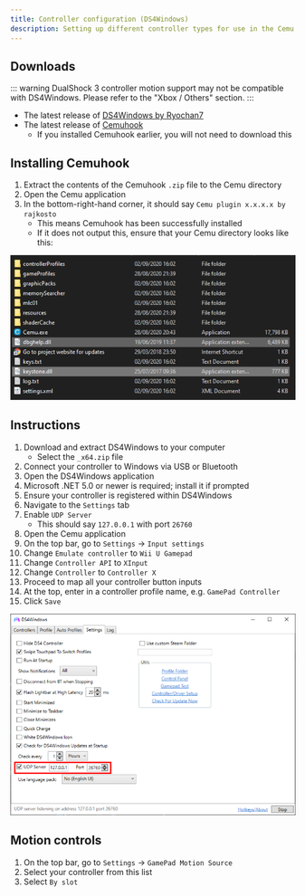 ```yaml
---
title: Controller configuration (DS4Windows)
description: Setting up different controller types for use in the Cemu emulator.
---
```


## Downloads

::: warning
DualShock 3 controller motion support may not be compatible with DS4Windows. Please refer to the "<router-link to="xbox">Xbox / Others</router-link>" section.
:::

- The latest release of [DS4Windows by Ryochan7](https://ryochan7.github.io/ds4windows-site/)
- The latest release of [Cemuhook](https://cemuhook.sshnuke.net/)
    - If you installed Cemuhook earlier, you will not need to download this

## Installing Cemuhook

1. Extract the contents of the Cemuhook `.zip` file to the Cemu directory
1. Open the Cemu application
1. In the bottom-right-hand corner, it should say `Cemu plugin x.x.x.x by rajkosto`
    - This means Cemuhook has been successfully installed
    - If it does not output this, ensure that your Cemu directory looks like this:

![A screenshot of Cemuhook correctly set up](/assets/images/cemuhook.png)

## Instructions

1. Download and extract DS4Windows to your computer
    - Select the `_x64.zip` file
1. Connect your controller to Windows via USB or Bluetooth
1. Open the DS4Windows application
2. Microsoft .NET 5.0 or newer is required; install it if prompted
3. Ensure your controller is registered within DS4Windows
4. Navigate to the `Settings` tab
5. Enable `UDP Server`
    - This should say `127.0.0.1` with port `26760`
1. Open the Cemu application
1. On the top bar, go to `Settings` -> `Input settings`
1. Change `Emulate controller` to `Wii U Gamepad`
1. Change `Controller API` to `XInput`
1. Change `Controller` to `Controller X`
1. Proceed to map all your controller button inputs
1. At the top, enter in a controller profile name, e.g. `GamePad Controller`
1. Click `Save`

![](/assets/images/ds4windows.png)

## Motion controls

1. On the top bar, go to `Settings` -> `GamePad Motion Source`
1. Select your controller from this list
1. Select `By slot`
